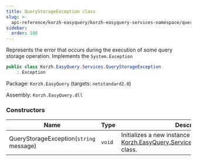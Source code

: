 ```yaml
---
title: QueryStorageException class
slug: >-
  api-reference/korzh-easyquery/korzh-easyquery-services-namespace/querystorageexception-class
sidebar:
  order: 100
---
```


Represents the error that occurs during the execution of some query storage operation.  Implements the `System.Exception`
```csharp
public class Korzh.EasyQuery.Services.QueryStorageException
    : Exception

```
Package: `Korzh.EasyQuery` (targets: `netstandard2.0`)

Assembly: `Korzh.EasyQuery.dll`

### Constructors

| Name | Type | Description | 
| --- | --- | --- | 
| QueryStorageException(`string` message) | `void` | Initializes a new instance of the [Korzh.EasyQuery.Services.QueryStorageException](///easyquery/docs/api-reference/korzh-easyquery/korzh-easyquery-services-namespace/querystorageexception-class) class. |

